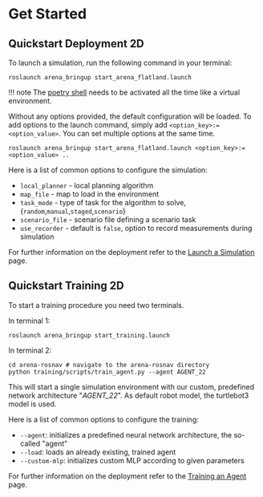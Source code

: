# Get Started

## Quickstart Deployment 2D
To launch a simulation, run the following command in your terminal:

```
roslaunch arena_bringup start_arena_flatland.launch
```

!!! note
    The [poetry shell](./error_handling.md#activate-poetry-shell) needs to be activated all the time like a virtual environment.

Without any options provided, the default configuration will be loaded. To add options to the launch command, simply add `<option_key>:=<option_value>`. You can set multiple options at the same time.

```
roslaunch arena_bringup start_arena_flatland.launch <option_key>:=<option_value> ..
```

Here is a list of common options to configure the simulation:

- `local_planner` - local planning algorithm
- `map_file` - map to load in the environment
- `task_mode` - type of task for the algorithm to solve, {`random`,`manual`,`staged`,`scenario`}
- `scenario_file` - scenario file defining a scenario task
- `use_recorder` - default is `false`, option to record measurements during simulation

For further information on the deployment refer to the [Launch a Simulation](./core_functionalities/launch_simulation.md) page.

## Quickstart Training 2D
To start a training procedure you need two terminals.

In terminal 1:
```
roslaunch arena_bringup start_training.launch
```
In terminal 2:
```
cd arena-rosnav # navigate to the arena-rosnav directory
python training/scripts/train_agent.py --agent AGENT_22
```
This will start a single simulation environment with our custom, predefined network architecture "_AGENT_22_". As default robot model, the turtlebot3 model is used.

Here is a list of common options to configure the training:

- ```--agent```: initializes a predefined neural network architecture, the so-called "agent"
- ```--load```: loads an already existing, trained agent
- ```--custom-mlp```: initializes custom MLP according to given parameters

For further information on the deployment refer to the [Training an Agent](./core_functionalities/training.md) page.
